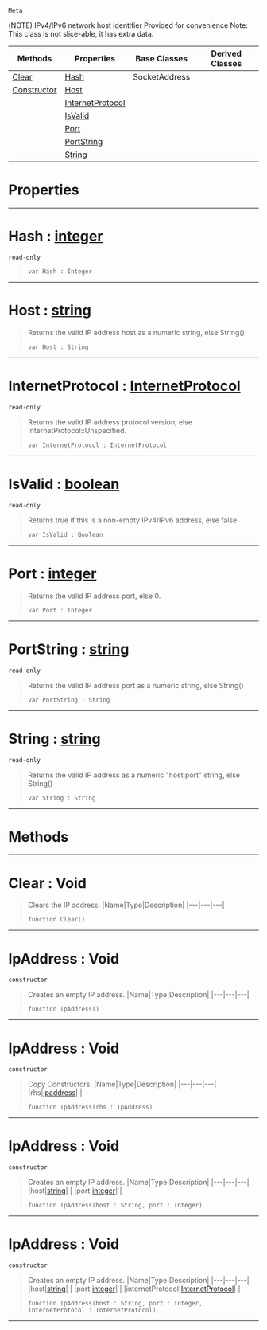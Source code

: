  `Meta`

(NOTE) IPv4/IPv6 network host identifier Provided for convenience Note: This class is not slice-able, it has extra data.

|Methods|Properties|Base Classes|Derived Classes|
|---|---|---|---|
|[ Clear](https://plasmaengine.github.io/PlasmaDocs/Plasma1/C++/code_reference/class_reference/ipaddress.markdown#clear-void)|[ Hash](https://plasmaengine.github.io/PlasmaDocs/Plasma1/C++/code_reference/class_reference/ipaddress.markdown#hash-plasma-engine-documen)|SocketAddress| |
|[ Constructor](https://plasmaengine.github.io/PlasmaDocs/Plasma1/C++/code_reference/class_reference/ipaddress.markdown#ipaddress-void)|[ Host](https://plasmaengine.github.io/PlasmaDocs/Plasma1/C++/code_reference/class_reference/ipaddress.markdown#host-plasma-engine-documen)| | |
| |[ InternetProtocol](https://plasmaengine.github.io/PlasmaDocs/Plasma1/C++/code_reference/class_reference/ipaddress.markdown#internetprotocol-plasma-en)| | |
| |[ IsValid](https://plasmaengine.github.io/PlasmaDocs/Plasma1/C++/code_reference/class_reference/ipaddress.markdown#isvalid-plasma-engine-docu)| | |
| |[ Port](https://plasmaengine.github.io/PlasmaDocs/Plasma1/C++/code_reference/class_reference/ipaddress.markdown#port-plasma-engine-documen)| | |
| |[ PortString](https://plasmaengine.github.io/PlasmaDocs/Plasma1/C++/code_reference/class_reference/ipaddress.markdown#portstring-plasma-engine-d)| | |
| |[ String](https://plasmaengine.github.io/PlasmaDocs/Plasma1/C++/code_reference/class_reference/ipaddress.markdown#string-plasma-engine-docum)| | |


 #  Properties


---  
 #  Hash : [integer](https://plasmaengine.github.io/PlasmaDocs/Plasma1/C++/code_reference/lightning_base_types/integer.markdown)

 `read-only`

> 
> ``` lang=cpp, name=Lightning
> var Hash : Integer


---  
 #  Host : [string](https://plasmaengine.github.io/PlasmaDocs/Plasma1/C++/code_reference/lightning_base_types/string.markdown)

> Returns the valid IP address host as a numeric string, else String()
> ``` lang=cpp, name=Lightning
> var Host : String


---  
 #  InternetProtocol : [InternetProtocol](https://plasmaengine.github.io/PlasmaDocs/Plasma1/C++/code_reference/enum_reference.markdown#internetprotocol)

 `read-only`

> Returns the valid IP address protocol version, else InternetProtocol::Unspecified.
> ``` lang=cpp, name=Lightning
> var InternetProtocol : InternetProtocol


---  
 #  IsValid : [boolean](https://plasmaengine.github.io/PlasmaDocs/Plasma1/C++/code_reference/lightning_base_types/boolean.markdown)

 `read-only`

> Returns true if this is a non-empty IPv4/IPv6 address, else false.
> ``` lang=cpp, name=Lightning
> var IsValid : Boolean


---  
 #  Port : [integer](https://plasmaengine.github.io/PlasmaDocs/Plasma1/C++/code_reference/lightning_base_types/integer.markdown)

> Returns the valid IP address port, else 0.
> ``` lang=cpp, name=Lightning
> var Port : Integer


---  
 #  PortString : [string](https://plasmaengine.github.io/PlasmaDocs/Plasma1/C++/code_reference/lightning_base_types/string.markdown)

 `read-only`

> Returns the valid IP address port as a numeric string, else String()
> ``` lang=cpp, name=Lightning
> var PortString : String


---  
 #  String : [string](https://plasmaengine.github.io/PlasmaDocs/Plasma1/C++/code_reference/lightning_base_types/string.markdown)

 `read-only`

> Returns the valid IP address as a numeric "host:port" string, else String()
> ``` lang=cpp, name=Lightning
> var String : String


---  
 #  Methods


---  
 #  Clear : Void

> Clears the IP address.
> |Name|Type|Description|
> |---|---|---|
> ``` lang=cpp, name=Lightning
> function Clear()
> ``` 


---  
 #  IpAddress : Void

 `constructor`

> Creates an empty IP address.
> |Name|Type|Description|
> |---|---|---|
> ``` lang=cpp, name=Lightning
> function IpAddress()
> ``` 


---  
 #  IpAddress : Void

 `constructor`

> Copy Constructors.
> |Name|Type|Description|
> |---|---|---|
> |rhs|[ipaddress](https://plasmaengine.github.io/PlasmaDocs/Plasma1/C++/code_reference/class_reference/ipaddress.markdown)| |
> ``` lang=cpp, name=Lightning
> function IpAddress(rhs : IpAddress)
> ``` 


---  
 #  IpAddress : Void

 `constructor`

> Creates an empty IP address.
> |Name|Type|Description|
> |---|---|---|
> |host|[string](https://plasmaengine.github.io/PlasmaDocs/Plasma1/C++/code_reference/lightning_base_types/string.markdown)| |
> |port|[integer](https://plasmaengine.github.io/PlasmaDocs/Plasma1/C++/code_reference/lightning_base_types/integer.markdown)| |
> ``` lang=cpp, name=Lightning
> function IpAddress(host : String, port : Integer)
> ``` 


---  
 #  IpAddress : Void

 `constructor`

> Creates an empty IP address.
> |Name|Type|Description|
> |---|---|---|
> |host|[string](https://plasmaengine.github.io/PlasmaDocs/Plasma1/C++/code_reference/lightning_base_types/string.markdown)| |
> |port|[integer](https://plasmaengine.github.io/PlasmaDocs/Plasma1/C++/code_reference/lightning_base_types/integer.markdown)| |
> |internetProtocol|[InternetProtocol](https://plasmaengine.github.io/PlasmaDocs/Plasma1/C++/code_reference/enum_reference.markdown#internetprotocol)| |
> ``` lang=cpp, name=Lightning
> function IpAddress(host : String, port : Integer, internetProtocol : InternetProtocol)
> ``` 


---  
 

 